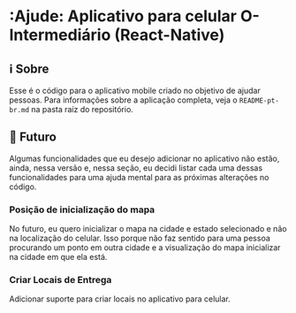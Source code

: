 # :Ajude: Aplicativo para celular O-Intermediário (React-Native)

## :information_source: Sobre

Esse é o código para o aplicativo mobile criado no objetivo de ajudar pessoas. Para informações sobre a aplicação completa, veja o `README-pt-br.md` na pasta raíz do repositório.

## :flags: Futuro

Algumas funcionalidades que eu desejo adicionar no aplicativo não estão, ainda, nessa versão e, nessa seção, eu decidi listar cada uma dessas funcionalidades para uma ajuda mental para as próximas alterações no código.

### Posição de inicialização do mapa

No futuro, eu quero inicializar o mapa na cidade e estado selecionado e não na localização do celular. Isso porque não faz sentido para uma pessoa procurando um ponto em outra cidade e a visualização do mapa inicializar na cidade em que ela está.

### Criar Locais de Entrega

Adicionar suporte para criar locais no aplicativo para celular.
